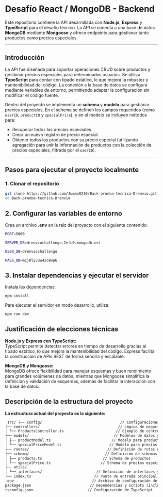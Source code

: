 # Desafío React / MongoDB - Backend

Este repositorio contiene la API desarrollada con **Node.js**, **Express** y **TypeScript** para el desafío técnico. La API se conecta a una base de datos **MongoDB** mediante **Mongoose** y ofrece endpoints para gestionar tanto productos como precios especiales.

---

## Introducción

La API fue diseñada para soportar operaciones CRUD sobre productos y gestionar precios especiales para determinados usuarios. Se utiliza **TypeScript** para contar con tipado estático, lo que mejora la robustez y mantenibilidad del código. La conexión a la base de datos se configura mediante variables de entorno, permitiendo adaptar la configuración sin modificar el código fuente.

Dentro del proyecto se implementa un **schema** y **modelo** para gestionar precios especiales. En el schema se definen los campos requeridos (como `userID`, `productID` y `specialPrice`), y en el modelo se incluyen métodos para:

- Recuperar todos los precios especiales.
- Crear un nuevo registro de precio especial.
- Obtener todos los productos con su precio especial (utilizando agregación para unir la información de productos con la colección de precios especiales, filtrada por el `userID`).

---

## Pasos para ejecutar el proyecto localmente

### 1. Clonar el repositorio

```bash
git clone https://github.com/Jumas0210/Back-prueba-tecnica-Drenvio.git
cd Back-prueba-tecnica-Drenvio
```

## 2. Configurar las variables de entorno

Crea un archivo **.env** en la raíz del proyecto con el siguiente contenido:

```bash
PORT=5000

SERVER_DB=drenviochallenge.2efc0.mongodb.net

USER_DB=drenviochallenge

PASS_DB=m1jWly3uw42cBwp6
```

## 3. Instalar dependencias y ejecutar el servidor

Instala las dependencias:

```bash
npm install
```
Para ejecutar el servidor en modo desarrollo, utiliza:

```bash
npm run dev
```

## Justificación de elecciones técnicas

**Node.js y Express con TypeScript:**  
TypeScript permite detectar errores en tiempo de desarrollo gracias al tipado estático, lo que mejora la mantenibilidad del código. Express facilita la construcción de APIs REST de forma sencilla y escalable.

**MongoDB y Mongoose:**  
MongoDB ofrece flexibilidad para manejar esquemas y buen rendimiento para grandes volúmenes de datos, mientras que Mongoose simplifica la definición y validación de esquemas, además de facilitar la interacción con la base de datos.

## Descripción de la estructura del proyecto

**La estructura actual del proyecto es la siguiente:**

```bash
 src/ ├── config/                                    // Configuraciones generales y conexión a la base de datos
├── controllers/                                    // Lógica de negocio y manejo de endpoints
│ └── ProductsController.ts                        // Ejemplo de controller para productos
├── models/                                       // Modelos de datos y métodos de acceso
│ ├── productModel.ts                            // Modelo para productos
│ └── specialPriceModel.ts                      // Modelo para precios especiales
├── routes/                                    // Definición de rutas de la API
├── schema/                                   // Definición de schemas para Mongoose
│ ├── products.ts                            // Schema de productos
│ └── specialPrice.ts                       // Schema de precios especiales (se exporta como 'preciosEspecialesDelatorre33')
├── utils/
│ └── interfaces/                         // Definición de interfaces y tipos (por ejemplo, ISpecialPrice, Iproducts
└── index.ts                             // Punto de entrada principal de la aplicación
.env                                    // Archivo de configuración de variables de entorno
package.json                           // Dependencias y scripts (incluye: "dev", "dev:api", "build" y "start")
tsconfig.json                         // Configuración de TypeScript
```



